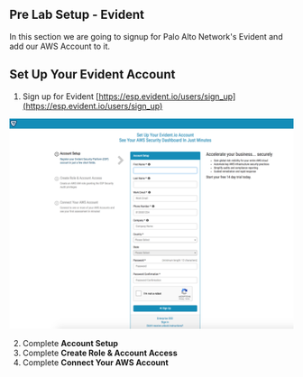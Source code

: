 
## Pre Lab Setup - Evident
In this section we are going to signup for Palo Alto Network's Evident and add our AWS Account to it.

## Set Up Your Evident Account
1. Sign up for Evident [https://esp.evident.io/users/sign_up](https://esp.evident.io/users/sign_up)

![](https://github.com/Halimer/wiis/blob/master/images/Evident_Sign_Up.png)

2. Complete **Account Setup**
3. Complete **Create Role & Account Access**
4. Complete **Connect Your AWS Account**

